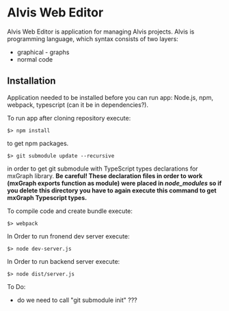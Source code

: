 # Alvis Web Editor
Alvis Web Editor is application for managing Alvis projects. Alvis is programming language, which syntax consists of two layers:
- graphical - graphs
- normal code   

## Installation

Application needed to be installed before you can run app: Node.js, npm, webpack, typescript (can it be in dependencies?).

To run app after cloning repository execute:
```
$> npm install
```
to get npm packages.

```
$> git submodule update --recursive
```
in order to get git submodule with TypeScript types declarations for mxGraph library.
**Be careful! These declaration files in order to work (mxGraph exports function as module) were placed in _node\_modules_ so if you delete this directory you have to again execute this command to get mxGraph Typescript types.**

To compile code and create bundle execute:
```
$> webpack
```

In Order to run fronend dev server execute:
```
$> node dev-server.js
```

In Order to run backend server execute:
```
$> node dist/server.js
```


To Do:
- do we need to call "git submodule init" ???
